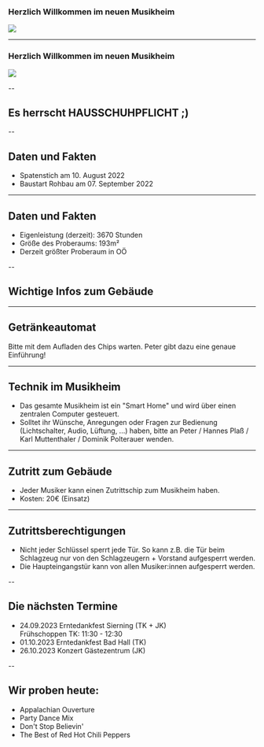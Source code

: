 ### Herzlich Willkommen im neuen Musikheim
![](https://mvhilbern.at/images/headers/Gesamtfoto-2-Kopie.jpg)

---
### Herzlich Willkommen im neuen Musikheim
![](https://mvhilbern.at/images/slider/Jugendkapelle%202022.jpg)

--

## Es herrscht HAUSSCHUHPFLICHT ;)

--

## Daten und Fakten

* Spatenstich am 10. August 2022
* Baustart Rohbau am 07. September 2022

---

## Daten und Fakten

* Eigenleistung (derzeit): 3670 Stunden
* Größe des Proberaums: 193m²
* Derzeit größter Proberaum in OÖ

--

## Wichtige Infos zum Gebäude

---

## Getränkeautomat

Bitte mit dem Aufladen des Chips warten. Peter gibt dazu eine genaue Einführung!

---

## Technik im Musikheim
* Das gesamte Musikheim ist ein "Smart Home" und wird über einen zentralen Computer gesteuert.
* Solltet ihr Wünsche, Anregungen oder Fragen zur Bedienung (Lichtschalter, Audio, Lüftung, ...) haben, bitte an Peter / Hannes Plaß / Karl Muttenthaler / Dominik Polterauer wenden.

---

## Zutritt zum Gebäude

* Jeder Musiker kann einen Zutrittschip zum Musikheim haben.
* Kosten: 20€ (Einsatz)

---

## Zutrittsberechtigungen

* Nicht jeder Schlüssel sperrt jede Tür. So kann z.B. die Tür beim Schlagzeug nur von den Schlagzeugern + Vorstand aufgesperrt werden.
* Die Haupteingangstür kann von allen Musiker:innen aufgesperrt werden.

--

## Die nächsten Termine

* 24.09.2023 Erntedankfest Sierning (TK + JK)  
Frühschoppen TK: 11:30 - 12:30
* 01.10.2023 Erntedankfest Bad Hall (TK)  
* 26.10.2023 Konzert Gästezentrum (JK)  

--

## Wir proben heute:

* Appalachian Ouverture
* Party Dance Mix
* Don't Stop Believin'
* The Best of Red Hot Chili Peppers
